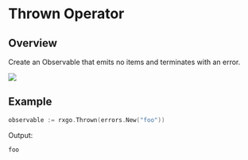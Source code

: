 # Thrown Operator

## Overview

Create an Observable that emits no items and terminates with an error.

![](http://reactivex.io/documentation/operators/images/throw.c.png)

## Example

```go
observable := rxgo.Thrown(errors.New("foo"))
```

Output:

```
foo
```
